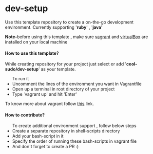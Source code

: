 # dev-setup

Use this template repository to create a on-the-go development environment. Currently supporting '<b>ruby</b>' , '<b>java</b>'<br/>

<b>Note-</b>before using this template , make sure <a href="https://www.vagrantup.com/">vagrant</a> and <a href="https://www.virtualbox.org/wiki/Downloads">virtualBox</a> are installed on your local machine

<p>
<h4>How to use this template?</h4>

While creating repository for your project just select or add '<b>cool-sudo/dev-setup</b>' as your template.

<ul>To run it
<li>Uncomment the lines of the environment you want in Vagrantfile</li>
<li>Open up a terminal in root directory of your project</li>
<li>Type 'vagrant up' and hit 'Enter'</li>
</ul>

To know more about vagrant follow <a href="https://www.vagrantup.com/intro/getting-started/up"> this</a> link.
</p>

<p>
  <h4>How to contribute?</h4>
  <ul>To create additional environment support , follow below steps
  <li>Create a separate repository in shell-scripts directory</li>
  <li>Add your bash-script in it </li>
  <li>Specify the order of running these bash-scripts in vagrant file</li>
  <li>And don't forget to create a PR :)</li>
</p>

